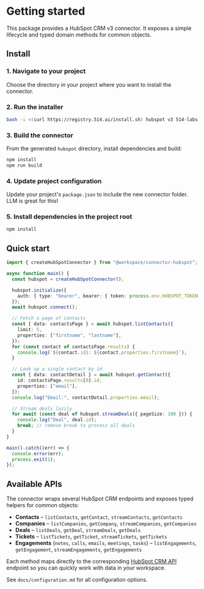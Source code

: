 # Getting started

This package provides a HubSpot CRM v3 connector. It exposes a simple lifecycle and typed domain methods for common objects.

## Install

### 1. Navigate to your project

Choose the directory in your project where you want to install the connector.

### 2. Run the installer

```bash
bash -i <(curl https://registry.514.ai/install.sh) hubspot v3 514-labs typescript data-api
```

### 3. Build the connector

From the generated `hubspot` directory, install dependencies and build:

```bash
npm install
npm run build
```

### 4. Update project configuration

Update your project's `package.json` to include the new connector folder. LLM is great for this!

### 5. Install dependencies in the project root

```bash
npm install
```

## Quick start

```ts
import { createHubSpotConnector } from "@workspace/connector-hubspot";

async function main() {
  const hubspot = createHubSpotConnector();

  hubspot.initialize({
    auth: { type: "bearer", bearer: { token: process.env.HUBSPOT_TOKEN! } },
  });
  await hubspot.connect();

  // Fetch a page of contacts
  const { data: contactsPage } = await hubspot.listContacts({
    limit: 5,
    properties: ["firstname", "lastname"],
  });
  for (const contact of contactsPage.results) {
    console.log(`${contact.id}: ${contact.properties.firstname}`);
  }

  // Look up a single contact by id
  const { data: contactDetail } = await hubspot.getContact({
    id: contactsPage.results[0].id,
    properties: ["email"],
  });
  console.log("Email:", contactDetail.properties.email);

  // Stream deals lazily
  for await (const deal of hubspot.streamDeals({ pageSize: 100 })) {
    console.log("Deal", deal.id);
    break; // remove break to process all deals
  }
}

main().catch((err) => {
  console.error(err);
  process.exit(1);
});
```

## Available APIs

The connector wraps several HubSpot CRM endpoints and exposes typed helpers for
common objects:

- **Contacts** – `listContacts`, `getContact`, `streamContacts`, `getContacts`
- **Companies** – `listCompanies`, `getCompany`, `streamCompanies`,
  `getCompanies`
- **Deals** – `listDeals`, `getDeal`, `streamDeals`, `getDeals`
- **Tickets** – `listTickets`, `getTicket`, `streamTickets`, `getTickets`
- **Engagements** (`notes`, `calls`, `emails`, `meetings`, `tasks`) –
  `listEngagements`, `getEngagement`, `streamEngagements`, `getEngagements`

Each method maps directly to the corresponding [HubSpot CRM API](https://developers.hubspot.com/docs/reference/api) endpoint so
you can quickly work with data in your workspace.

See `docs/configuration.md` for all configuration options.
